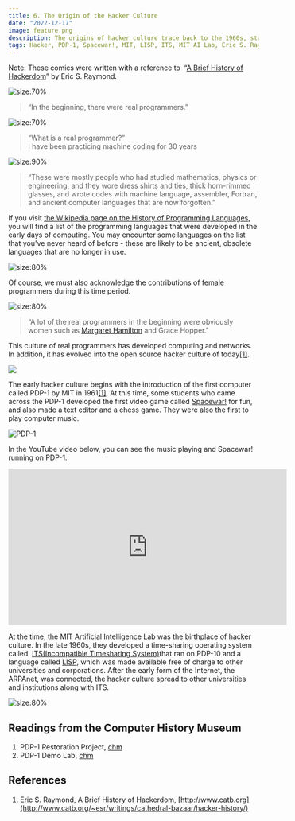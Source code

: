 ```yaml
---
title: 6. The Origin of the Hacker Culture
date: "2022-12-17"
image: feature.png
description: The origins of hacker culture trace back to the 1960s, starting with MIT's introduction of the PDP-1 computer. Early enthusiasts, often with backgrounds in mathematics, physics, or engineering, engaged in creating foundational software like Spacewar!, text editors, and music programs. This culture evolved into today's open-source hacker community, expanding with the advent of ARPAnet, the precursor to the internet... 
tags: Hacker, PDP-1, Spacewar!, MIT, LISP, ITS, MIT AI Lab, Eric S. Raymond, ARPAnet
---
```


Note: These comics were written with a reference to  “[A Brief History of Hackerdom](https://www.google.com/url?q=http://www.catb.org/~esr/writings/cathedral-bazaar/hacker-history/\&sa=D\&source=editors\&ust=1711344815826052\&usg=AOvVaw1hhNtgiZ4iwOVv7n966JhY)” by Eric S. Raymond.

![](images/6_1.png "size:70%")
> “In the beginning, there were real programmers.”

![](images/6_2.png "size:70%")
> “What is a real programmer?”\
> I have been practicing machine coding for 30 years

![](images/6_3.png "size:90%")
> “These were mostly people who had studied mathematics, physics or engineering, and they wore dress shirts and ties, thick horn-rimmed glasses, and wrote codes with machine language, assembler, Fortran, and ancient computer languages that are now forgotten.”

If you visit [the Wikipedia page on the History of Programming Languages](https://www.google.com/url?q=https://en.wikipedia.org/wiki/History_of_programming_languages\&sa=D\&source=editors\&ust=1711344815827013\&usg=AOvVaw3UaJts5ZTFuo8WpLDedMCY), you will find a list of the programming languages that were developed in the early days of computing. You may encounter some languages on the list that you've never heard of before - these are likely to be ancient, obsolete languages that are no longer in use.


![](images/6_4.png "size:80%")

Of course, we must also acknowledge the contributions of female programmers during this time period.

![](images/6_5.png "size:80%")
> “A lot of the real programmers in the beginning were obviously women such as [Margaret Hamilton](https://en.wikipedia.org/wiki/Margaret_Hamilton_\(software_engineer\)) and Grace Hopper."

This culture of real programmers has developed computing and networks. In addition, it has evolved into the open source hacker culture of today[&lbrack;1&rbrack;][1].

![](images/6_6.png)

The early hacker culture begins with the introduction of the first computer called PDP-1 by MIT in 1961[&lbrack;1&rbrack;][1]. At this time, some students who came across the PDP-1 developed the first video game called [Spacewar!](https://www.google.com/url?q=https://en.wikipedia.org/wiki/Spacewar!\&sa=D\&source=editors\&ust=1711344815828204\&usg=AOvVaw2bc_EyRX-19Ol_owmzNTwB) for fun, and also made a text editor and a chess game. They were also the first to play computer music.

![](images/6_7.png "PDP-1")

In the YouTube video below, you can see the music playing and Spacewar! running on PDP-1.
<div style="text-align:center">
<iframe width="560" height="315" src="https://www.youtube.com/embed/7bzWnaH-0sg?si=Y6mJVLcK9A5pPsQf" title="YouTube video player" frameborder="0" allow="accelerometer; autoplay; clipboard-write; encrypted-media; gyroscope; picture-in-picture; web-share" referrerpolicy="strict-origin-when-cross-origin" allowfullscreen></iframe>
</div>

At the time, the MIT Artificial Intelligence Lab was the birthplace of hacker culture. In the late 1960s, they developed a time-sharing operating system called  [ITS(Incompatible Timesharing System)](https://en.wikipedia.org/wiki/Incompatible_Timesharing_System)that ran on PDP-10 and a language called [LISP](https://en.wikipedia.org/wiki/Lisp_(programming_language)), which was made available free of charge to other universities and corporations. After the early form of the Internet, the ARPAnet, was connected, the hacker culture spread to other universities and institutions along with ITS.

![](images/6_8.png "size:80%")


## Readings from the Computer History Museum
1. PDP-1 Restoration Project, [chm](https://www.computerhistory.org/pdp-1)
2. PDP-1 Demo Lab, [chm](https://computerhistory.org/exhibits/pdp-1/)

## References
1. Eric S. Raymond, A Brief History of Hackerdom, [http://www.catb.org](http://www.catb.org/~esr/writings/cathedral-bazaar/hacker-history/)


[1]: http://www.catb.org/~esr/writings/cathedral-bazaar/hacker-history/ "Eric Steven Raymond, A Brief History of Hackerdom, http://www.catb.org"
